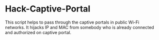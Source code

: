 # Hack-Captive-Portal
This script helps to pass through the captive portals in public Wi-Fi networks. It hijacks IP and MAC from somebody who is already connected and authorized on captive portal.
